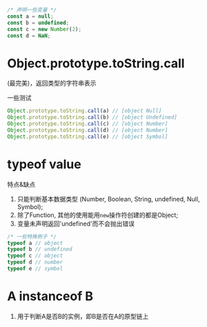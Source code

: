 ```js
/* 声明一些变量 */
const a = null;
const b = undefined;
const c = new Number(2);
const d = NaN;

```

# Object.prototype.toString.call

(最完美)，返回类型的字符串表示

一些测试
```js
Object.prototype.toString.call(a) // [object Null]
Object.prototype.toString.call(b) // [object Undefined]
Object.prototype.toString.call(c) // [object Number]
Object.prototype.toString.call(d) // [object Number]
Object.prototype.toString.call(e) // [object Symbol]
```



# typeof value

特点&缺点
1. 只能判断基本数据类型 (Number, Boolean, String, undefined, Null, Symbol);
2. 除了Function, 其他的使用能用`new`操作符创建的都是Object;
3. 变量未声明返回'undefined'而不会抛出错误

```javascript
/* 一些特殊例子 */
typeof a // object
typeof b // undefined
typeof c // object
typeof d // number
typeof e // symbol
```

#  A instanceof B

1. 用于判断A是否B的实例，即B是否在A的原型链上
